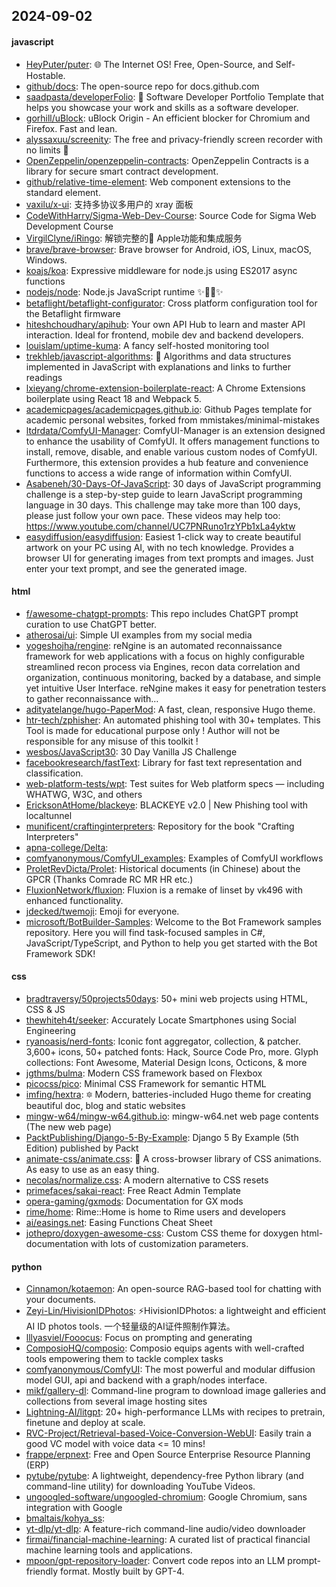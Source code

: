 ## 2024-09-02

#### javascript
* [HeyPuter/puter](https://github.com/HeyPuter/puter): 🌐 The Internet OS! Free, Open-Source, and Self-Hostable.
* [github/docs](https://github.com/github/docs): The open-source repo for docs.github.com
* [saadpasta/developerFolio](https://github.com/saadpasta/developerFolio): 🚀 Software Developer Portfolio Template that helps you showcase your work and skills as a software developer.
* [gorhill/uBlock](https://github.com/gorhill/uBlock): uBlock Origin - An efficient blocker for Chromium and Firefox. Fast and lean.
* [alyssaxuu/screenity](https://github.com/alyssaxuu/screenity): The free and privacy-friendly screen recorder with no limits 🎥
* [OpenZeppelin/openzeppelin-contracts](https://github.com/OpenZeppelin/openzeppelin-contracts): OpenZeppelin Contracts is a library for secure smart contract development.
* [github/relative-time-element](https://github.com/github/relative-time-element): Web component extensions to the standard <time> element.
* [vaxilu/x-ui](https://github.com/vaxilu/x-ui): 支持多协议多用户的 xray 面板
* [CodeWithHarry/Sigma-Web-Dev-Course](https://github.com/CodeWithHarry/Sigma-Web-Dev-Course): Source Code for Sigma Web Development Course
* [VirgilClyne/iRingo](https://github.com/VirgilClyne/iRingo): 解锁完整的 Apple功能和集成服务
* [brave/brave-browser](https://github.com/brave/brave-browser): Brave browser for Android, iOS, Linux, macOS, Windows.
* [koajs/koa](https://github.com/koajs/koa): Expressive middleware for node.js using ES2017 async functions
* [nodejs/node](https://github.com/nodejs/node): Node.js JavaScript runtime ✨🐢🚀✨
* [betaflight/betaflight-configurator](https://github.com/betaflight/betaflight-configurator): Cross platform configuration tool for the Betaflight firmware
* [hiteshchoudhary/apihub](https://github.com/hiteshchoudhary/apihub): Your own API Hub to learn and master API interaction. Ideal for frontend, mobile dev and backend developers.
* [louislam/uptime-kuma](https://github.com/louislam/uptime-kuma): A fancy self-hosted monitoring tool
* [trekhleb/javascript-algorithms](https://github.com/trekhleb/javascript-algorithms): 📝 Algorithms and data structures implemented in JavaScript with explanations and links to further readings
* [lxieyang/chrome-extension-boilerplate-react](https://github.com/lxieyang/chrome-extension-boilerplate-react): A Chrome Extensions boilerplate using React 18 and Webpack 5.
* [academicpages/academicpages.github.io](https://github.com/academicpages/academicpages.github.io): Github Pages template for academic personal websites, forked from mmistakes/minimal-mistakes
* [ltdrdata/ComfyUI-Manager](https://github.com/ltdrdata/ComfyUI-Manager): ComfyUI-Manager is an extension designed to enhance the usability of ComfyUI. It offers management functions to install, remove, disable, and enable various custom nodes of ComfyUI. Furthermore, this extension provides a hub feature and convenience functions to access a wide range of information within ComfyUI.
* [Asabeneh/30-Days-Of-JavaScript](https://github.com/Asabeneh/30-Days-Of-JavaScript): 30 days of JavaScript programming challenge is a step-by-step guide to learn JavaScript programming language in 30 days. This challenge may take more than 100 days, please just follow your own pace. These videos may help too: https://www.youtube.com/channel/UC7PNRuno1rzYPb1xLa4yktw
* [easydiffusion/easydiffusion](https://github.com/easydiffusion/easydiffusion): Easiest 1-click way to create beautiful artwork on your PC using AI, with no tech knowledge. Provides a browser UI for generating images from text prompts and images. Just enter your text prompt, and see the generated image.

#### html
* [f/awesome-chatgpt-prompts](https://github.com/f/awesome-chatgpt-prompts): This repo includes ChatGPT prompt curation to use ChatGPT better.
* [atherosai/ui](https://github.com/atherosai/ui): Simple UI examples from my social media
* [yogeshojha/rengine](https://github.com/yogeshojha/rengine): reNgine is an automated reconnaissance framework for web applications with a focus on highly configurable streamlined recon process via Engines, recon data correlation and organization, continuous monitoring, backed by a database, and simple yet intuitive User Interface. reNgine makes it easy for penetration testers to gather reconnaissance with…
* [adityatelange/hugo-PaperMod](https://github.com/adityatelange/hugo-PaperMod): A fast, clean, responsive Hugo theme.
* [htr-tech/zphisher](https://github.com/htr-tech/zphisher): An automated phishing tool with 30+ templates. This Tool is made for educational purpose only ! Author will not be responsible for any misuse of this toolkit !
* [wesbos/JavaScript30](https://github.com/wesbos/JavaScript30): 30 Day Vanilla JS Challenge
* [facebookresearch/fastText](https://github.com/facebookresearch/fastText): Library for fast text representation and classification.
* [web-platform-tests/wpt](https://github.com/web-platform-tests/wpt): Test suites for Web platform specs — including WHATWG, W3C, and others
* [EricksonAtHome/blackeye](https://github.com/EricksonAtHome/blackeye): BLACKEYE v2.0 | New Phishing tool with localtunnel
* [munificent/craftinginterpreters](https://github.com/munificent/craftinginterpreters): Repository for the book "Crafting Interpreters"
* [apna-college/Delta](https://github.com/apna-college/Delta): 
* [comfyanonymous/ComfyUI_examples](https://github.com/comfyanonymous/ComfyUI_examples): Examples of ComfyUI workflows
* [ProletRevDicta/Prolet](https://github.com/ProletRevDicta/Prolet): Historical documents (in Chinese) about the GPCR (Thanks Comrade RC MR HR etc.)
* [FluxionNetwork/fluxion](https://github.com/FluxionNetwork/fluxion): Fluxion is a remake of linset by vk496 with enhanced functionality.
* [jdecked/twemoji](https://github.com/jdecked/twemoji): Emoji for everyone.
* [microsoft/BotBuilder-Samples](https://github.com/microsoft/BotBuilder-Samples): Welcome to the Bot Framework samples repository. Here you will find task-focused samples in C#, JavaScript/TypeScript, and Python to help you get started with the Bot Framework SDK!

#### css
* [bradtraversy/50projects50days](https://github.com/bradtraversy/50projects50days): 50+ mini web projects using HTML, CSS & JS
* [thewhiteh4t/seeker](https://github.com/thewhiteh4t/seeker): Accurately Locate Smartphones using Social Engineering
* [ryanoasis/nerd-fonts](https://github.com/ryanoasis/nerd-fonts): Iconic font aggregator, collection, & patcher. 3,600+ icons, 50+ patched fonts: Hack, Source Code Pro, more. Glyph collections: Font Awesome, Material Design Icons, Octicons, & more
* [jgthms/bulma](https://github.com/jgthms/bulma): Modern CSS framework based on Flexbox
* [picocss/pico](https://github.com/picocss/pico): Minimal CSS Framework for semantic HTML
* [imfing/hextra](https://github.com/imfing/hextra): 🔯 Modern, batteries-included Hugo theme for creating beautiful doc, blog and static websites
* [mingw-w64/mingw-w64.github.io](https://github.com/mingw-w64/mingw-w64.github.io): mingw-w64.net web page contents (The new web page)
* [PacktPublishing/Django-5-By-Example](https://github.com/PacktPublishing/Django-5-By-Example): Django 5 By Example (5th Edition) published by Packt
* [animate-css/animate.css](https://github.com/animate-css/animate.css): 🍿 A cross-browser library of CSS animations. As easy to use as an easy thing.
* [necolas/normalize.css](https://github.com/necolas/normalize.css): A modern alternative to CSS resets
* [primefaces/sakai-react](https://github.com/primefaces/sakai-react): Free React Admin Template
* [opera-gaming/gxmods](https://github.com/opera-gaming/gxmods): Documentation for GX mods
* [rime/home](https://github.com/rime/home): Rime::Home is home to Rime users and developers
* [ai/easings.net](https://github.com/ai/easings.net): Easing Functions Cheat Sheet
* [jothepro/doxygen-awesome-css](https://github.com/jothepro/doxygen-awesome-css): Custom CSS theme for doxygen html-documentation with lots of customization parameters.

#### python
* [Cinnamon/kotaemon](https://github.com/Cinnamon/kotaemon): An open-source RAG-based tool for chatting with your documents.
* [Zeyi-Lin/HivisionIDPhotos](https://github.com/Zeyi-Lin/HivisionIDPhotos): ⚡️HivisionIDPhotos: a lightweight and efficient AI ID photos tools. 一个轻量级的AI证件照制作算法。
* [lllyasviel/Fooocus](https://github.com/lllyasviel/Fooocus): Focus on prompting and generating
* [ComposioHQ/composio](https://github.com/ComposioHQ/composio): Composio equips agents with well-crafted tools empowering them to tackle complex tasks
* [comfyanonymous/ComfyUI](https://github.com/comfyanonymous/ComfyUI): The most powerful and modular diffusion model GUI, api and backend with a graph/nodes interface.
* [mikf/gallery-dl](https://github.com/mikf/gallery-dl): Command-line program to download image galleries and collections from several image hosting sites
* [Lightning-AI/litgpt](https://github.com/Lightning-AI/litgpt): 20+ high-performance LLMs with recipes to pretrain, finetune and deploy at scale.
* [RVC-Project/Retrieval-based-Voice-Conversion-WebUI](https://github.com/RVC-Project/Retrieval-based-Voice-Conversion-WebUI): Easily train a good VC model with voice data <= 10 mins!
* [frappe/erpnext](https://github.com/frappe/erpnext): Free and Open Source Enterprise Resource Planning (ERP)
* [pytube/pytube](https://github.com/pytube/pytube): A lightweight, dependency-free Python library (and command-line utility) for downloading YouTube Videos.
* [ungoogled-software/ungoogled-chromium](https://github.com/ungoogled-software/ungoogled-chromium): Google Chromium, sans integration with Google
* [bmaltais/kohya_ss](https://github.com/bmaltais/kohya_ss): 
* [yt-dlp/yt-dlp](https://github.com/yt-dlp/yt-dlp): A feature-rich command-line audio/video downloader
* [firmai/financial-machine-learning](https://github.com/firmai/financial-machine-learning): A curated list of practical financial machine learning tools and applications.
* [mpoon/gpt-repository-loader](https://github.com/mpoon/gpt-repository-loader): Convert code repos into an LLM prompt-friendly format. Mostly built by GPT-4.
